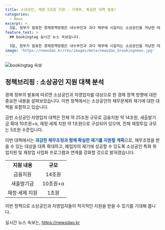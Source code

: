 ```yaml
---
title: 소상공인, 재정 5조원 지원 - 기재부, 확실한 대책 발표!
categories:
  - News
excerpt: >
  3일, 정부가 발표한 경제정책방향은 내수부진과 과다 채무에 시달리는 소상공인을 겨냥한 대책을 담았다. 새로운 대책은 총 25조 원 규모로, 금융지원 14조 원, 새출발기금 확대 10조 원+α, 재정·세제 지원 1조 원으로 구성되며, 5조 원 수준의 전체 재정투입이 예상된다. 대책은 과감한 채무조정과 함께 확실한 재기 지원을 목표로 한다. 새출발기금을 확대하여 채무조정을 받을 수 있는 대상을 대폭 확대하고, 폐업자의 재기를 위해 특화된 취업지원·재창업 사업화 프로그램과 연계를 강화했다.
feature_text: >
  ## bookingtag 실시간 뉴스 속보입니다.

  3일, 정부가 발표한 경제정책방향은 내수부진과 과다 채무에 시달리는 소상공인을 겨냥한 대책을 담았다. 새로운 대책은 총 25조 원 규모로, 금융지원 14조 원, 새출발기금 확대 10조 원+α, 재정·세제 지원 1조 원으로 구성되며, 5조 원 수준의 전체 재정투입이 예상된다. 대책은 과감한 채무조정과 함께 확실한 재기 지원을 목표로 한다. 새출발기금을 확대하여 채무조정을 받을 수 있는 대상을 대폭 확대하고, 폐업자의 재기를 위해 특화된 취업지원·재창업 사업화 프로그램과 연계를 강화했다.
image: 'https://newsdao.kr/res/images/meta/newsdao_breakingnews.jpg'
---
```


<p><img src="https://newsdao.kr/res/images/meta/newsdao_breakingnews.jpg" alt="bookingtag 속보" /></p>

<h2 data-ke-size="size26">정책브리핑 : 소상공인 지원 대책 분석</h2>

<p>경제 정부의 발표에 따르면 소상공인과 자영업자를 대상으로 한 경제 정책 방향에 대한 중요한 내용을 살펴보았습니다. 이번 정책에서는 소상공인의 채무문제와 재기에 대한 대책을 포함하고 있습니다.</p>

<p data-ke-size="size16">금번 소상공인·자영업자 대책은 전체 약 25조원 규모로 금융지원 약 14조원, 새출발기금 확대 10조원+α, 재정·세제 지원 약 1조원으로 구성되어 있으며, 전체 재정투입 규모는 5조원 수준입니다.</p>

<p>이번 대책에서는 <b><span style="color: #1a5490;">과감한 채무조정과 함께 확실한 재기를 지원할 계획</span></b>으로, 채무조정을 받을 수 있는 대상을 대폭 확대하고, 폐업자의 재기에 성공할 수 있도록 소상공인 특화 취업지원 및 재창업 사업화 프로그램과 연계를 강화할 것으로 밝혀졌습니다.</p>

<table>
    <tr>
        <td style="text-align: center; height: 17px;"><b>지원 내용</b></td>
        <td style="text-align: center; height: 17px;"><b>규모</b></td>
    </tr>
    <tr>
        <td style="text-align: center; height: 17px;">금융지원</td>
        <td style="text-align: center; height: 17px;">14조원</td>
    </tr>
    <tr>
        <td style="text-align: center; height: 17px;">새출발기금</td>
        <td style="text-align: center; height: 17px;">10조원+α</td>
    </tr>
    <tr>
        <td style="text-align: center; height: 17px;">재정·세제 지원</td>
        <td style="text-align: center; height: 17px;">1조원</td>
    </tr>
</table>

<p>이번 정책으로 소상공인과 자영업자들이 적극적인 지원을 받을 수 있기를 기대해 봅니다.</p>
실시간 뉴스 속보는, <a href="https://newsdao.kr" rel="dofollow">https://newsdao.kr</a>


